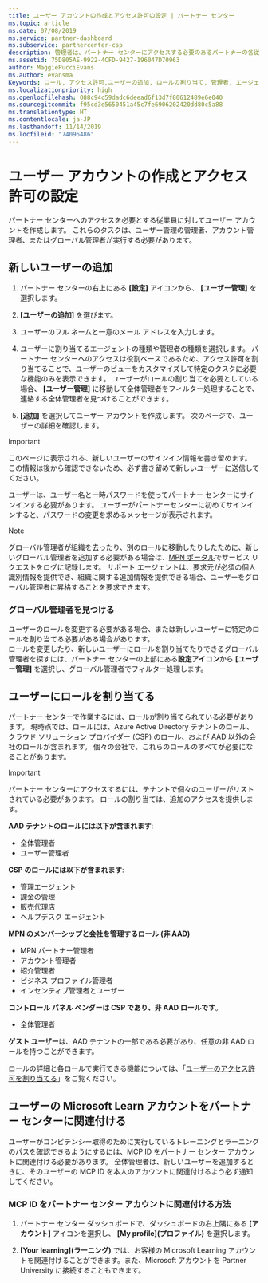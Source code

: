 ```yaml
---
title: ユーザー アカウントの作成とアクセス許可の設定 | パートナー センター
ms.topic: article
ms.date: 07/08/2019
ms.service: partner-dashboard
ms.subservice: partnercenter-csp
description: 管理者は、パートナー センターにアクセスする必要のあるパートナーの各従業員用にユーザー アカウントを作成します。
ms.assetid: 75D805AE-9922-4CFD-9427-196047D70963
author: MaggiePucciEvans
ms.author: evansma
Keywords: ロール, アクセス許可,ユーザーの追加, ロールの割り当て, 管理者, エージェント,
ms.localizationpriority: high
ms.openlocfilehash: 088c94c59dadc6deead6f13d7f80612489e6e040
ms.sourcegitcommit: f95cd3e5650451a45c7fe6906202420dd80c5a88
ms.translationtype: HT
ms.contentlocale: ja-JP
ms.lasthandoff: 11/14/2019
ms.locfileid: "74096486"
---
```

# <a name="create-user-accounts-and-assign-permissions"></a>ユーザー アカウントの作成とアクセス許可の設定

パートナー センターへのアクセスを必要とする従業員に対してユーザー アカウントを作成します。 これらのタスクは、ユーザー管理の管理者、アカウント管理者、またはグローバル管理者が実行する必要があります。 


## <a name="add-a-new-user"></a>新しいユーザーの追加

1. パートナー センターの右上にある **[設定]** アイコンから、 **[ユーザー管理]** を選択します。

2.  **[ユーザーの追加]** を選びます。

3.  ユーザーのフル ネームと一意のメール アドレスを入力します。

4.  ユーザーに割り当てるエージェントの種類や管理者の種類を選択します。 パートナー センターへのアクセスは役割ベースであるため、アクセス許可を割り当てることで、ユーザーのビューをカスタマイズして特定のタスクに必要な機能のみを表示できます。  ユーザーがロールの割り当てを必要としている場合、 **[ユーザー管理]** に移動して全体管理者をフィルター処理することで、連絡する全体管理者を見つけることができます。

5.  **[追加]** を選択してユーザー アカウントを作成します。 次のページで、ユーザーの詳細を確認します。

> [!IMPORTANT]  
> このページに表示される、新しいユーザーのサインイン情報を書き留めます。 この情報は後から確認できないため、必ず書き留めて新しいユーザーに送信してください。 

ユーザーは、ユーザー名と一時パスワードを使ってパートナー センターにサインインする必要があります。 ユーザーがパートナーセンターに初めてサインインすると、パスワードの変更を求めるメッセージが表示されます。 

> [!NOTE]  
>  グローバル管理者が組織を去ったり、別のロールに移動したりしたために、新しいグローバル管理者を追加する必要がある場合は、[MPN ポータル](https://partner.microsoft.com/support)でサービス リクエストをログに記録します。 サポート エージェントは、要求元が必須の個人識別情報を提供でき、組織に関する追加情報を提供できる場合、ユーザーをグローバル管理者に昇格することを要求できます。

### <a name="find-your-global-admin"></a>グローバル管理者を見つける

ユーザーのロールを変更する必要がある場合、または新しいユーザーに特定のロールを割り当てる必要がある場合があります。  
ロールを変更したり、新しいユーザーにロールを割り当てたりできるグローバル管理者を探すには、パートナー センターの上部にある**設定アイコン**から **[ユーザー管理]** を選択し、グローバル管理者でフィルター処理します。 

## <a name="assign-user-roles"></a>ユーザーにロールを割り当てる

パートナー センターで作業するには、ロールが割り当てられている必要があります。  現時点では、ロールには、Azure Active Directory テナントのロール、クラウド ソリューション プロバイダー (CSP) のロール、および AAD 以外の会社のロールが含まれます。 個々の会社で、これらのロールのすべてが必要になることがあります。

>[!Important]
>パートナー センターにアクセスするには、テナントで個々のユーザーがリストされている必要があります。 ロールの割り当ては、追加のアクセスを提供します。


**AAD テナントのロールには以下が含まれます**:
- 全体管理者
- ユーザー管理者

**CSP のロールには以下が含まれます**:
- 管理エージェント
- 課金の管理
- 販売代理店
- ヘルプデスク エージェント

**MPN のメンバーシップと会社を管理するロール (非 AAD)**
- MPN パートナー管理者
- アカウント管理者
- 紹介管理者
- ビジネス プロファイル管理者
- インセンティブ管理者とユーザー

**コントロール パネル ベンダーは CSP であり、非 AAD ロールです**。
- 全体管理者

**ゲスト ユーザー**は、AAD テナントの一部である必要があり、任意の非 AAD ロールを持つことができます。

ロールの詳細と各ロールで実行できる機能については、「[ユーザーのアクセス許可を割り当てる](permissions-overview.md)」をご覧ください。

## <a name="associate-a-users-microsoft-learn-account-in-partner-center"></a>ユーザーの Microsoft Learn アカウントをパートナー センターに関連付ける

ユーザーがコンピテンシー取得のために実行しているトレーニングとラーニングのパスを確認できるようにするには、MCP ID をパートナー センター アカウントに関連付ける必要があります。 全体管理者は、新しいユーザーを追加するときに、そのユーザーの MCP ID を本人のアカウントに関連付けるよう必ず通知してください。 

### <a name="how-to-associate-your-mcp-id-to-your-partner-center-account"></a>MCP ID をパートナー センター アカウントに関連付ける方法

1. パートナー センター ダッシュボードで、ダッシュボードの右上隅にある **[アカウント]** アイコンを選択し、 **[My profile]\(プロファイル\)** を選択します。

2. **[Your learning]\(ラーニング\)** では、お客様の Microsoft Learning アカウントを関連付けることができます。また、Microsoft アカウントを Partner University に接続することもできます。








